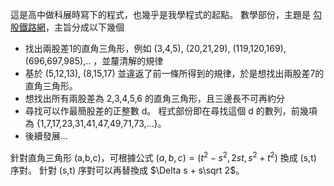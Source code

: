 這是高中做科展時寫下的程式，也幾乎是我學程式的起點。 數學部份，主題是 [勾股鐵路網](https://twsf.ntsec.gov.tw/activity/race-1/47/senior/040410.pdf)，主旨分成以下幾個

* 找出兩股差1的直角三角形，例如 (3,4,5), (20,21,29), (119,120,169), (696,697,985),.. ，並釐清解的規律
* 基於 (5,12,13), (8,15,17) 並違返了前一條所得到的規律，於是想找出兩股差7的直角三角形。
* 想找出所有兩股差為 2,3,4,5,6 的直角三角形，且三邊長不可再約分
* 尋找可以作最簡股差的正整數 d。 程式部份即在尋找這個 d 的數列，前幾項為 {1,7,17,23,31,41,47,49,71,73,...}。
* 後續發展...

針對直角三角形 (a,b,c)，可根據公式 $(a,b,c) = (t^2-s^2 , 2st, s^2 +t^2)$ 換成 (s,t) 序對。 針對 (s,t) 序對可以再替換成 $\Delta s + s\sqrt 2$。 
